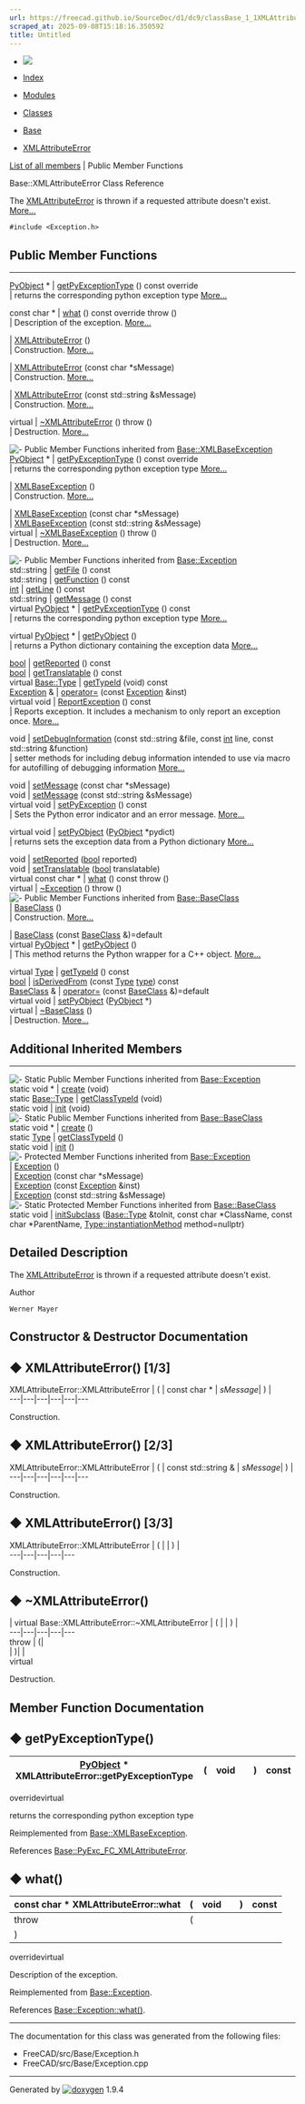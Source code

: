 ```yaml
---
url: https://freecad.github.io/SourceDoc/d1/dc9/classBase_1_1XMLAttributeError.html
scraped_at: 2025-09-08T15:18:16.350592
title: Untitled
---
```


  * [ ![](https://www.freecad.org/svg/logo-freecad.svg) ](https://freecadweb.org "FreeCAD")
  * [Index](../../index.html "Index")
  * [Modules](../../modules.html "Modules list")
  * [Classes](../../annotated.html "Annotated list")

  * [Base](../../db/d07/namespaceBase.html)
  * [XMLAttributeError](../../d1/dc9/classBase_1_1XMLAttributeError.html)

[List of all members](../../da/dc6/classBase_1_1XMLAttributeError-members.html) | Public Member Functions

Base::XMLAttributeError Class Reference

The [XMLAttributeError](../../d1/dc9/classBase_1_1XMLAttributeError.html "The
XMLAttributeError is thrown if a requested attribute doesn't exist.") is
thrown if a requested attribute doesn't exist.
[More...](../../d1/dc9/classBase_1_1XMLAttributeError.html#details)

`#include <Exception.h>`

##  Public Member Functions  
  
---  
[PyObject](../../df/d1b/classPyObject.html) * | [getPyExceptionType](../../d1/dc9/classBase_1_1XMLAttributeError.html#a3be4b5aea5a7afdbabff95627d77038e) () const override  
| returns the corresponding python exception type
[More...](../../d1/dc9/classBase_1_1XMLAttributeError.html#a3be4b5aea5a7afdbabff95627d77038e)  
  
const char * | [what](../../d1/dc9/classBase_1_1XMLAttributeError.html#aa79c55500e31fe6ea67488e2c83ccc7a) () const override throw ()  
| Description of the exception.
[More...](../../d1/dc9/classBase_1_1XMLAttributeError.html#aa79c55500e31fe6ea67488e2c83ccc7a)  
  
|
[XMLAttributeError](../../d1/dc9/classBase_1_1XMLAttributeError.html#a609f3f21d21514af11a07dff53df2e5a)
()  
| Construction.
[More...](../../d1/dc9/classBase_1_1XMLAttributeError.html#a609f3f21d21514af11a07dff53df2e5a)  
  
|
[XMLAttributeError](../../d1/dc9/classBase_1_1XMLAttributeError.html#a4f1f77bac15ffd6bbe2ccd5a5bdb7a7c)
(const char *sMessage)  
| Construction.
[More...](../../d1/dc9/classBase_1_1XMLAttributeError.html#a4f1f77bac15ffd6bbe2ccd5a5bdb7a7c)  
  
|
[XMLAttributeError](../../d1/dc9/classBase_1_1XMLAttributeError.html#a299cdc4631be55f786851ab691eef76c)
(const std::string &sMessage)  
| Construction.
[More...](../../d1/dc9/classBase_1_1XMLAttributeError.html#a299cdc4631be55f786851ab691eef76c)  
  
virtual | [~XMLAttributeError](../../d1/dc9/classBase_1_1XMLAttributeError.html#ae8b10d1f54c05671fd33060f9ce511b9) () throw ()  
| Destruction.
[More...](../../d1/dc9/classBase_1_1XMLAttributeError.html#ae8b10d1f54c05671fd33060f9ce511b9)  
  
![-](../../closed.png) Public Member Functions inherited from
[Base::XMLBaseException](../../d5/dc7/classBase_1_1XMLBaseException.html)  
[PyObject](../../df/d1b/classPyObject.html) * | [getPyExceptionType](../../d5/dc7/classBase_1_1XMLBaseException.html#a2bbdc32211767472dd6123894d882c5c) () const override  
| returns the corresponding python exception type
[More...](../../d5/dc7/classBase_1_1XMLBaseException.html#a2bbdc32211767472dd6123894d882c5c)  
  
|
[XMLBaseException](../../d5/dc7/classBase_1_1XMLBaseException.html#a1eafa6cc1ba0c472eea7b2046f518d7f)
()  
| Construction.
[More...](../../d5/dc7/classBase_1_1XMLBaseException.html#a1eafa6cc1ba0c472eea7b2046f518d7f)  
  
|
[XMLBaseException](../../d5/dc7/classBase_1_1XMLBaseException.html#a84b0d6a94fc3371a977627ef3ab00612)
(const char *sMessage)  
|
[XMLBaseException](../../d5/dc7/classBase_1_1XMLBaseException.html#a5bfce5f5422e3ea3ab9c5d428dd56a9d)
(const std::string &sMessage)  
virtual | [~XMLBaseException](../../d5/dc7/classBase_1_1XMLBaseException.html#a3fc1a9c9b9fd2e1d1cc43214153d01f7) () throw ()  
| Destruction.
[More...](../../d5/dc7/classBase_1_1XMLBaseException.html#a3fc1a9c9b9fd2e1d1cc43214153d01f7)  
  
![-](../../closed.png) Public Member Functions inherited from
[Base::Exception](../../d8/df7/classBase_1_1Exception.html)  
std::string | [getFile](../../d8/df7/classBase_1_1Exception.html#adb6e652d6ee9cf2000a0ffeb9ce50597) () const  
std::string | [getFunction](../../d8/df7/classBase_1_1Exception.html#a6c5aa03a617f967abd79221910344718) () const  
[int](../../d1/da0/classint.html) | [getLine](../../d8/df7/classBase_1_1Exception.html#add9b14e9f5a48bdaf05487d6a13378be) () const  
std::string | [getMessage](../../d8/df7/classBase_1_1Exception.html#acea06c50f6eeaaaae36f187d99ef9226) () const  
virtual [PyObject](../../df/d1b/classPyObject.html) * | [getPyExceptionType](../../d8/df7/classBase_1_1Exception.html#a8e85d132bd8da6bcd445748d19c903d1) () const  
| returns the corresponding python exception type
[More...](../../d8/df7/classBase_1_1Exception.html#a8e85d132bd8da6bcd445748d19c903d1)  
  
virtual [PyObject](../../df/d1b/classPyObject.html) * | [getPyObject](../../d8/df7/classBase_1_1Exception.html#a7a5bddc284f02d87897e8dc0b69a24fb) ()  
| returns a Python dictionary containing the exception data
[More...](../../d8/df7/classBase_1_1Exception.html#a7a5bddc284f02d87897e8dc0b69a24fb)  
  
[bool](../../d9/db9/classbool.html) | [getReported](../../d8/df7/classBase_1_1Exception.html#ad82759cc946e2441cadef6776727be05) () const  
[bool](../../d9/db9/classbool.html) | [getTranslatable](../../d8/df7/classBase_1_1Exception.html#ae930eea23c340668b6621701b70c0e54) () const  
virtual [Base::Type](../../dc/dee/classBase_1_1Type.html) | [getTypeId](../../d8/df7/classBase_1_1Exception.html#ad6856a6fd1d296adfcb2972d4cdf33ee) (void) const  
[Exception](../../d8/df7/classBase_1_1Exception.html) & | [operator=](../../d8/df7/classBase_1_1Exception.html#a73deac583ceab824678f8bdd7f0ea40c) (const [Exception](../../d8/df7/classBase_1_1Exception.html) &inst)  
virtual void | [ReportException](../../d8/df7/classBase_1_1Exception.html#a5703117e47253fbf07d86b702f9fdae4) () const  
| Reports exception. It includes a mechanism to only report an exception once.
[More...](../../d8/df7/classBase_1_1Exception.html#a5703117e47253fbf07d86b702f9fdae4)  
  
void | [setDebugInformation](../../d8/df7/classBase_1_1Exception.html#ae7e93feb4245a77e067796b480cea0c6) (const std::string &file, const [int](../../d1/da0/classint.html) line, const std::string &function)  
| setter methods for including debug information intended to use via macro for
autofilling of debugging information
[More...](../../d8/df7/classBase_1_1Exception.html#ae7e93feb4245a77e067796b480cea0c6)  
  
void | [setMessage](../../d8/df7/classBase_1_1Exception.html#ac112f8e1e18aa8bccc4902daae47c446) (const char *sMessage)  
void | [setMessage](../../d8/df7/classBase_1_1Exception.html#a4ea8dd5f1dea35e138bea6ebcefba850) (const std::string &sMessage)  
virtual void | [setPyException](../../d8/df7/classBase_1_1Exception.html#a58855227991a1be783d3a1e15f1ab7da) () const  
| Sets the Python error indicator and an error message.
[More...](../../d8/df7/classBase_1_1Exception.html#a58855227991a1be783d3a1e15f1ab7da)  
  
virtual void | [setPyObject](../../d8/df7/classBase_1_1Exception.html#afdfd5b57a05575d1ec05297e2f6e656e) ([PyObject](../../df/d1b/classPyObject.html) *pydict)  
| returns sets the exception data from a Python dictionary
[More...](../../d8/df7/classBase_1_1Exception.html#afdfd5b57a05575d1ec05297e2f6e656e)  
  
void | [setReported](../../d8/df7/classBase_1_1Exception.html#a66b0937f234eacc2716c594acbe3ec94) ([bool](../../d9/db9/classbool.html) reported)  
void | [setTranslatable](../../d8/df7/classBase_1_1Exception.html#a776e57a0e4877acfd47b2e2a225a83a9) ([bool](../../d9/db9/classbool.html) translatable)  
virtual const char * | [what](../../d8/df7/classBase_1_1Exception.html#aa330aa854000f17a93919417d977bcac) () const throw ()  
virtual | [~Exception](../../d8/df7/classBase_1_1Exception.html#a9e6152e43a70c1318c392c4dc107281f) () throw ()  
![-](../../closed.png) Public Member Functions inherited from
[Base::BaseClass](../../df/d4d/classBase_1_1BaseClass.html)  
|
[BaseClass](../../df/d4d/classBase_1_1BaseClass.html#a84b1d36d0060e74a7b48255bca0d1928)
()  
| Construction.
[More...](../../df/d4d/classBase_1_1BaseClass.html#a84b1d36d0060e74a7b48255bca0d1928)  
  
|
[BaseClass](../../df/d4d/classBase_1_1BaseClass.html#ae41bc09a1498fbd4e952e7a7dd9de791)
(const [BaseClass](../../df/d4d/classBase_1_1BaseClass.html) &)=default  
virtual [PyObject](../../df/d1b/classPyObject.html) * | [getPyObject](../../df/d4d/classBase_1_1BaseClass.html#a5abe791f44a7691c96c166820f823514) ()  
| This method returns the Python wrapper for a C++ object.
[More...](../../df/d4d/classBase_1_1BaseClass.html#a5abe791f44a7691c96c166820f823514)  
  
virtual [Type](../../dc/dee/classBase_1_1Type.html) | [getTypeId](../../df/d4d/classBase_1_1BaseClass.html#addbd3a4f09fce7ce5c6bf021e4c1d566) () const  
[bool](../../d9/db9/classbool.html) | [isDerivedFrom](../../df/d4d/classBase_1_1BaseClass.html#ac0aa6b7835ac8a11363cf54d84c5c127) (const [Type](../../dc/dee/classBase_1_1Type.html) [type](../../d9/d98/classtype.html)) const  
[BaseClass](../../df/d4d/classBase_1_1BaseClass.html) & | [operator=](../../df/d4d/classBase_1_1BaseClass.html#ad334dfcaf7aa8b86993eaefac41207c2) (const [BaseClass](../../df/d4d/classBase_1_1BaseClass.html) &)=default  
virtual void | [setPyObject](../../df/d4d/classBase_1_1BaseClass.html#a3146be9d62368b0c207a5571ed74828e) ([PyObject](../../df/d1b/classPyObject.html) *)  
virtual | [~BaseClass](../../df/d4d/classBase_1_1BaseClass.html#a7bd44242e16f121ed78718ee8c234f49) ()  
| Destruction.
[More...](../../df/d4d/classBase_1_1BaseClass.html#a7bd44242e16f121ed78718ee8c234f49)  
  
  
##  Additional Inherited Members  
  
---  
![-](../../closed.png) Static Public Member Functions inherited from
[Base::Exception](../../d8/df7/classBase_1_1Exception.html)  
static void * | [create](../../d8/df7/classBase_1_1Exception.html#a414ab988781cc35011247bf89a2ab998) (void)  
static [Base::Type](../../dc/dee/classBase_1_1Type.html) | [getClassTypeId](../../d8/df7/classBase_1_1Exception.html#aba0b86e61e79e9ccfd2f572d5162531e) (void)  
static void | [init](../../d8/df7/classBase_1_1Exception.html#aa5f325f865abb611f5fd93277905f978) (void)  
![-](../../closed.png) Static Public Member Functions inherited from
[Base::BaseClass](../../df/d4d/classBase_1_1BaseClass.html)  
static void * | [create](../../df/d4d/classBase_1_1BaseClass.html#a4e83383416327822cfbc39e264c43d6a) ()  
static [Type](../../dc/dee/classBase_1_1Type.html) | [getClassTypeId](../../df/d4d/classBase_1_1BaseClass.html#a1e2a449672f9d4f63dffde25182e39ca) ()  
static void | [init](../../df/d4d/classBase_1_1BaseClass.html#a212586b53f566dcb0e17626699be60a7) ()  
![-](../../closed.png) Protected Member Functions inherited from
[Base::Exception](../../d8/df7/classBase_1_1Exception.html)  
|
[Exception](../../d8/df7/classBase_1_1Exception.html#a1b78336bb26edf8e784783cc150c5801)
()  
|
[Exception](../../d8/df7/classBase_1_1Exception.html#a5ce04114a730cb532695f09d772286a2)
(const char *sMessage)  
|
[Exception](../../d8/df7/classBase_1_1Exception.html#ac5574f4372bed4081146df21053affaf)
(const [Exception](../../d8/df7/classBase_1_1Exception.html) &inst)  
|
[Exception](../../d8/df7/classBase_1_1Exception.html#a959cb3b6f6373185b22965b4352ec3d4)
(const std::string &sMessage)  
![-](../../closed.png) Static Protected Member Functions inherited from
[Base::BaseClass](../../df/d4d/classBase_1_1BaseClass.html)  
static void | [initSubclass](../../df/d4d/classBase_1_1BaseClass.html#a09c22c2a82083180f9ba04b04ca6e7e2) ([Base::Type](../../dc/dee/classBase_1_1Type.html) &toInit, const char *ClassName, const char *ParentName, [Type::instantiationMethod](../../dc/dee/classBase_1_1Type.html#a10d2cdeee4a86a3e82a3d71e37a87495) method=nullptr)  
  
## Detailed Description

The [XMLAttributeError](../../d1/dc9/classBase_1_1XMLAttributeError.html "The
XMLAttributeError is thrown if a requested attribute doesn't exist.") is
thrown if a requested attribute doesn't exist.

Author

    Werner Mayer 

## Constructor & Destructor Documentation

## ◆ XMLAttributeError() [1/3]

XMLAttributeError::XMLAttributeError  | ( | const char *  | _sMessage_| ) |   
---|---|---|---|---|---  
  
Construction.

## ◆ XMLAttributeError() [2/3]

XMLAttributeError::XMLAttributeError  | ( | const std::string & | _sMessage_| ) |   
---|---|---|---|---|---  
  
Construction.

## ◆ XMLAttributeError() [3/3]

XMLAttributeError::XMLAttributeError  | ( | | ) |   
---|---|---|---|---  
  
Construction.

## ◆ ~XMLAttributeError()

| virtual Base::XMLAttributeError::~XMLAttributeError  | ( | | ) |   
---|---|---|---|---  
throw | (|   
| )| |   
virtual  
  
Destruction.

## Member Function Documentation

## ◆ getPyExceptionType()

| [PyObject](../../df/d1b/classPyObject.html) * XMLAttributeError::getPyExceptionType  | ( | void  | | ) |  const  
---|---|---|---|---|---  
overridevirtual  
  
returns the corresponding python exception type

Reimplemented from
[Base::XMLBaseException](../../d5/dc7/classBase_1_1XMLBaseException.html#a2bbdc32211767472dd6123894d882c5c).

References
[Base::PyExc_FC_XMLAttributeError](../../db/d07/namespaceBase.html#afe88232a381ffdc12316fd82dd0eee57).

## ◆ what()

| const char * XMLAttributeError::what  | ( | void  | | ) |  const  
---|---|---|---|---|---  
throw | (|   
| )| |   
overridevirtual  
  
Description of the exception.

Reimplemented from
[Base::Exception](../../d8/df7/classBase_1_1Exception.html#aa330aa854000f17a93919417d977bcac).

References
[Base::Exception::what()](../../d8/df7/classBase_1_1Exception.html#aa330aa854000f17a93919417d977bcac).

* * *

The documentation for this class was generated from the following files:

  * FreeCAD/src/Base/Exception.h
  * FreeCAD/src/Base/Exception.cpp

* * *

Generated by
[![doxygen](../../doxygen.svg)](https://www.doxygen.org/index.html) 1.9.4

